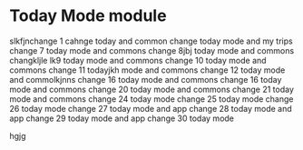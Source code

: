 # Today Mode module
slkfjnchange 1
cahnge today and common
change today mode and my trips
change 7 today mode and commons
change 8jbj today mode and commons
changkljle lk9 today mode and commons
change 10 today mode and commons
change 11 todayjkh mode and commons
change 12 today mode and commolkjnns
change 16 today mode and commons
change 16 today mode and commons
change 20 today mode and commons
change 21 today mode and commons
change 24 today mode
change 25 today mode
change 26 today mode
change 27 today mode and app
change 28 today mode and app
change 29 today mode and app
change 30 today mode

hgjg